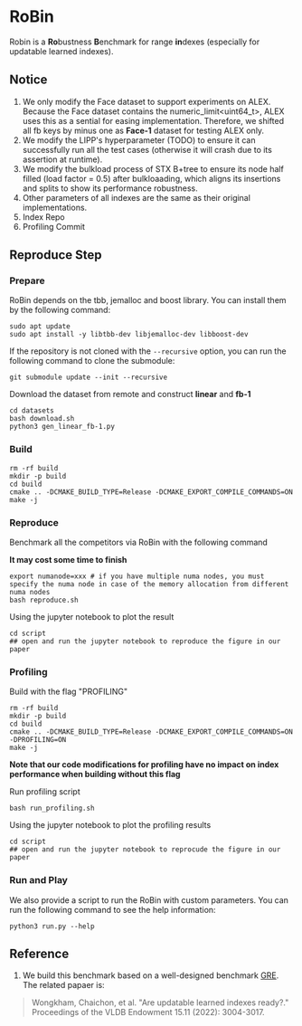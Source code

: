 # RoBin

Robin is a **Ro**bustness **B**enchmark for range **in**dexes (especially for updatable learned indexes).

## Notice

1. We only modify the Face dataset to support experiments on ALEX. Because the Face dataset contains the numeric_limit<uint64_t>, ALEX uses this as a sential for easing implementation. Therefore, we shifted all fb keys by minus one as **Face-1** dataset for testing ALEX only.
2. We modify the LIPP's hyperparameter (TODO) to ensure it can successfully run all the test cases (otherwise it will crash due to its assertion at runtime).
3. We modify the bulkload process of STX B+tree to ensure its node half filled (load factor = 0.5) after bulkloaading, which aligns its insertions and splits to show its performance robustness.
4. Other parameters of all indexes are the same as their original implementations.
5. Index Repo
6. Profiling Commit 

## Reproduce Step
### Prepare
RoBin depends on the tbb, jemalloc and boost library. You can install them by the following command:

```shell
sudo apt update
sudo apt install -y libtbb-dev libjemalloc-dev libboost-dev
```

If the repository is not cloned with the `--recursive` option, you can run the following command to clone the submodule:

```shell
git submodule update --init --recursive
```

Download the dataset from remote and construct **linear** and **fb-1**
```shell
cd datasets
bash download.sh
python3 gen_linear_fb-1.py
```

### Build
```shell
rm -rf build
mkdir -p build
cd build
cmake .. -DCMAKE_BUILD_TYPE=Release -DCMAKE_EXPORT_COMPILE_COMMANDS=ON
make -j
```

### Reproduce

Benchmark all the competitors via RoBin with the following command

**It may cost some time to finish**
```shell
export numanode=xxx # if you have multiple numa nodes, you must specify the numa node in case of the memory allocation from different numa nodes
bash reproduce.sh
```

Using the jupyter notebook to plot the result
```shell
cd script
## open and run the jupyter notebook to reproduce the figure in our paper
```

### Profiling

Build with the flag "PROFILING"
```shell
rm -rf build
mkdir -p build
cd build
cmake .. -DCMAKE_BUILD_TYPE=Release -DCMAKE_EXPORT_COMPILE_COMMANDS=ON -DPROFILING=ON
make -j
```

**Note that our code modifications for profiling have no impact on index performance when building without this flag**

Run profiling script
```shell
bash run_profiling.sh
```

Using the jupyter notebook to plot the profiling results
```shell
cd script
## open and run the jupyter notebook to reprocude the figure in our paper
```


### Run and Play
We also provide a script to run the RoBin with custom parameters. You can run the following command to see the help information:

```shell
python3 run.py --help
```


## Reference

1. We build this benchmark based on a well-designed benchmark [GRE](<https://github.com/gre4index/GRE>). The related papaer is:
> Wongkham, Chaichon, et al. "Are updatable learned indexes ready?." Proceedings of the VLDB Endowment 15.11 (2022): 3004-3017.
